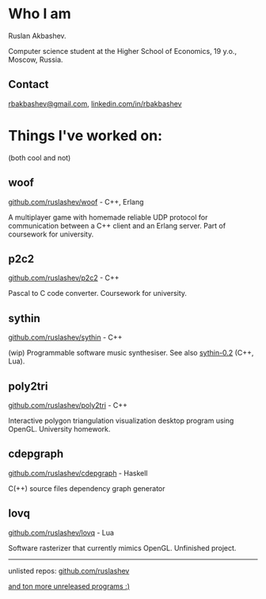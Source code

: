 # Who I am

Ruslan Akbashev.

Computer science student at the Higher School of Economics, 19 y.o., Moscow, Russia.

## Contact

[rbakbashev@gmail.com](mailto:rbakbashev@gmail.com), [linkedin.com/in/rbakbashev](https://www.linkedin.com/in/rbakbashev/)

# Things I've worked on:

(both cool and not)

## woof
[github.com/ruslashev/woof](https://github.com/ruslashev/woof) - C++, Erlang

A multiplayer game with homemade reliable UDP protocol for communication between a C++ client and an Erlang server. Part of coursework for university.

## p2c2
[github.com/ruslashev/p2c2](https://github.com/ruslashev/p2c2) - C++

Pascal to C code converter. Coursework for university.

## sythin
[github.com/ruslashev/sythin](https://github.com/ruslashev/sythin) - C++

(wip) Programmable software music synthesiser. See also [sythin-0.2](https://github.com/ruslashev/sythin-0.2) (C++, Lua).

## poly2tri
[github.com/ruslashev/poly2tri](https://github.com/ruslashev/poly2tri) - C++

Interactive polygon triangulation visualization desktop program using OpenGL. University homework.

## cdepgraph
[github.com/ruslashev/cdepgraph](https://github.com/ruslashev/cdepgraph) - Haskell

C(++) source files dependency graph generator

## lovq
[github.com/ruslashev/lovq](https://github.com/ruslashev/lovq) - Lua

Software rasterizer that currently mimics OpenGL. Unfinished project.

---

unlisted repos: [github.com/ruslashev](https://github.com/ruslashev)

[and ton more unreleased programs :)](https://gist.github.com/ruslashev/d9a9f22e2bb6c39c67f8d0628ddf79e0)

